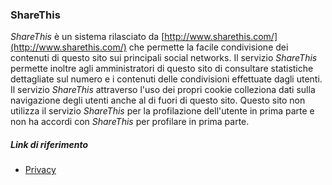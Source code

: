 ### ShareThis
*ShareThis* è un sistema rilasciato da [http://www.sharethis.com/](http://www.sharethis.com/) che permette la facile condivisione dei contenuti di questo sito sui principali social networks.
Il servizio *ShareThis* permette inoltre agli amministratori di questo sito di consultare statistiche dettagliate sul numero e i contenuti delle condivisioni effettuate dagli utenti. 
Il servizio *ShareThis* attraverso l'uso dei propri cookie colleziona dati sulla navigazione degli utenti anche al di fuori di questo sito. 
Questo sito non utilizza il servizio *ShareThis* per la profilazione dell'utente in prima parte e non ha accordi con *ShareThis* per profilare in prima parte.

##### Link di riferimento
* [Privacy](http://www.sharethis.com/legal/privacy)
